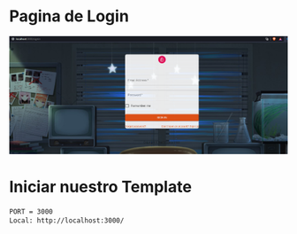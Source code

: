 # Pagina de Login 
![](docs/login.png)

# Iniciar nuestro Template
```
PORT = 3000
Local: http://localhost:3000/
```